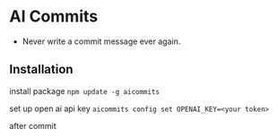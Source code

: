 # AI Commits
- Never write a commit message ever again.

## Installation
install package
`npm update -g aicommits`

set up open ai api key
`aicommits config set OPENAI_KEY=<your token>`

after commit